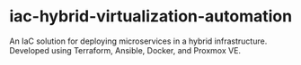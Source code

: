 # iac-hybrid-virtualization-automation
An IaC solution for deploying microservices in a hybrid infrastructure. Developed using Terraform, Ansible, Docker, and Proxmox VE.
